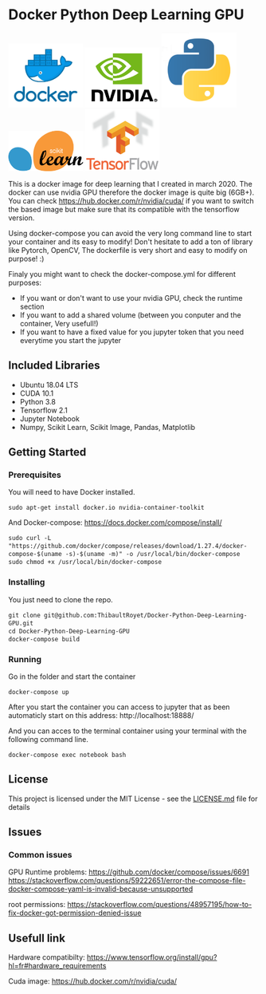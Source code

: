 # Docker Python Deep Learning GPU


<p float="left">
  <img src="images/docker_logo.png" width="150" />
  <img src="images/nvidia_logo.png" width="150" /> 
  <img src="images/python_logo.png" width="150" />
  <img src="images/scikit_learn_logo.png" width="150" />
  <img src="images/tensorflow_logo.png" width="150" />
</p>

This is a docker image for deep learning that I created in march 2020.
The docker can use nvidia GPU therefore the docker image is quite big (6GB+).
You can check https://hub.docker.com/r/nvidia/cuda/ if you want to switch the based image but make sure that its compatible with the tensorflow version.

Using docker-compose you can avoid the very long command line to start your container and its easy to modify!
Don't hesitate to add a ton of library like Pytorch, OpenCV, The dockerfile is very short and easy to modify on purpose! :)

Finaly you might want to check the docker-compose.yml for different purposes:
- If you want or don't want to use your nvidia GPU, check the runtime section
- If you want to add a shared volume (between you conputer and the container, Very usefull!)
- If you want to have a fixed value for you jupyter token that you need everytime you start the jupyter

## Included Libraries
* Ubuntu 18.04 LTS
* CUDA 10.1
* Python 3.8
* Tensorflow 2.1
* Jupyter Notebook
* Numpy, Scikit Learn, Scikit Image, Pandas, Matplotlib


## Getting Started

### Prerequisites

You will need to have Docker installed.
```
sudo apt-get install docker.io nvidia-container-toolkit
```
And Docker-compose:
https://docs.docker.com/compose/install/
```
sudo curl -L "https://github.com/docker/compose/releases/download/1.27.4/docker-compose-$(uname -s)-$(uname -m)" -o /usr/local/bin/docker-compose
sudo chmod +x /usr/local/bin/docker-compose
```



### Installing

You just need to clone the repo.

```
git clone git@github.com:ThibaultRoyet/Docker-Python-Deep-Learning-GPU.git
cd Docker-Python-Deep-Learning-GPU
docker-compose build
```

### Running

Go in the folder and start the container
```
docker-compose up
```

After you start the container you can access to jupyter that as been automaticly start on this address:
http://localhost:18888/

And you can acces to the terminal container using your terminal with the following command line.
```
docker-compose exec notebook bash
```


## License

This project is licensed under the MIT License - see the [LICENSE.md](LICENSE.md) file for details


## Issues

### Common issues 

GPU Runtime problems:
https://github.com/docker/compose/issues/6691
https://stackoverflow.com/questions/59222651/error-the-compose-file-docker-compose-yaml-is-invalid-because-unsupported

root permissions:
https://stackoverflow.com/questions/48957195/how-to-fix-docker-got-permission-denied-issue


## Usefull link

Hardware compatibilty: https://www.tensorflow.org/install/gpu?hl=fr#hardware_requirements

Cuda image: https://hub.docker.com/r/nvidia/cuda/

